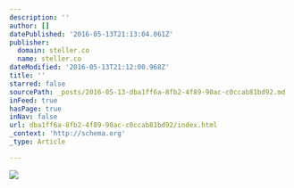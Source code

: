 ```yaml
---
description: ''
author: []
datePublished: '2016-05-13T21:13:04.061Z'
publisher:
  domain: steller.co
  name: steller.co
dateModified: '2016-05-13T21:12:00.968Z'
title: ''
starred: false
sourcePath: _posts/2016-05-13-dba1ff6a-8fb2-4f89-90ac-c0ccab81bd92.md
inFeed: true
hasPage: true
inNav: false
url: dba1ff6a-8fb2-4f89-90ac-c0ccab81bd92/index.html
_context: 'http://schema.org'
_type: Article

---
```

![](https://d2rbodpj0xodc.cloudfront.net/templates/512324457088419799/efb912c8-610c-40bb-a903-0b33b8d4ad6c.png)